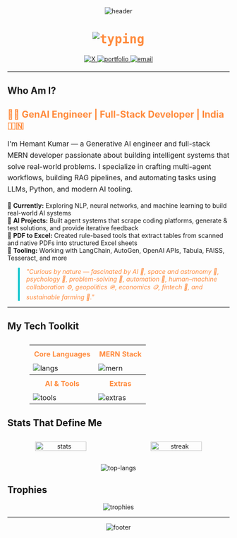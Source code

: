 <div align="center">
  <img src="https://capsule-render.vercel.app/api?type=waving&color=gradient&height=150&section=header&text=Hemant%20Kumar&fontSize=40&fontColor=FFFFFF&animation=fadeIn&gradientColors=FF8B3D,00C4CC" alt="header"/>

  <h1 style="color: #FF8B3D; font-family: 'JetBrains Mono', monospace;">
    <img src="https://readme-typing-svg.herokuapp.com?font=JetBrains+Mono&weight=700&size=30&duration=2500&color=FF8B3D&center=true&vCenter=true&width=600&lines=Hey%2C+I’m+Hemant!+👋;Gen+AI+Engineer+%7C+MERN+Developer+✨;Building+Smart+AI+Systems+🤖;Let’s+Innovate+Together+🚀" alt="typing"/>
  </h1>

  <div style="margin: 20px 0;">
    <a href="https://x.com/HemantK66009549" target="_blank">
      <img src="https://img.shields.io/badge/X-FF8B3D?style=for-the-badge&logo=x&logoColor=white&labelColor=00C4CC" alt="X" />
    </a>
    <a href="https://hemantsinha01.github.io/Hemant-kumar-portfolio/" target="_blank">
      <img src="https://img.shields.io/badge/Portfolio-FF8B3D?style=for-the-badge&logo=vercel&logoColor=white&labelColor=00C4CC" alt="portfolio" />
    </a>
    <a href="mailto:hemantkrsinha01@gmail.com">
      <img src="https://img.shields.io/badge/Email-FF8B3D?style=for-the-badge&logo=gmail&logoColor=white&labelColor=00C4CC" alt="email" />
    </a>
  </div>
</div>

---

## Who Am I?

<div align="left" style="max-width: 800px; margin: 0 auto;">
  <h2 style="color: #FF8B3D;">👨‍💻 GenAI Engineer | Full-Stack Developer | India 🇮🇳</h2>
  <p style="font-size: 16px; line-height: 1.6;">
    I'm Hemant Kumar — a Generative AI engineer and full-stack MERN developer passionate about building intelligent systems that solve real-world problems. I specialize in crafting multi-agent workflows, building RAG pipelines, and automating tasks using LLMs, Python, and modern AI tooling.
  </p>

  <ul style="list-style: none; padding: 0;">
    <li>🚀 <strong>Currently:</strong> Exploring NLP, neural networks, and machine learning to build real-world AI systems</li>
    <li>🤖 <strong>AI Projects:</strong> Built agent systems that scrape coding platforms, generate & test solutions, and provide iterative feedback</li>
    <li>📄 <strong>PDF to Excel:</strong> Created rule-based tools that extract tables from scanned and native PDFs into structured Excel sheets</li>
    <li>🧠 <strong>Tooling:</strong> Working with LangChain, AutoGen, OpenAI APIs, Tabula, FAISS, Tesseract, and more</li>
  </ul>

  <blockquote style="border-left: 4px solid #00C4CC; padding-left: 15px; color: #FF8B3D; font-style: italic;">
    "Curious by nature — fascinated by AI 🤖, space and astronomy 🌌, psychology 🧠, problem-solving 🧩, automation 🔁, human–machine collaboration ⚙️, geopolitics 🪖, economics 🪙, fintech 💸, and sustainable farming 🌴."
  </blockquote>
</div>

---

## My Tech Toolkit

<div align="center" style="margin: 30px 0;">
  <table style="border-collapse: collapse; width: 80%;">
    <tr>
      <th style="color: #FF8B3D; padding: 10px;">Core Languages</th>
      <th style="color: #FF8B3D; padding: 10px;">MERN Stack</th>
    </tr>
    <tr>
      <td><img src="https://skillicons.dev/icons?i=python,js,cpp,html,css&theme=dark" alt="langs"/></td>
      <td><img src="https://skillicons.dev/icons?i=mongodb,express,react,nodejs&theme=dark" alt="mern"/></td>
    </tr>
    <tr>
      <th style="color: #FF8B3D; padding: 10px;">AI & Tools</th>
      <th style="color: #FF8B3D; padding: 10px;">Extras</th>
    </tr>
    <tr>
      <td><img src="https://skillicons.dev/icons?i=pytorch,tensorflow,openai,vscode,postman&theme=dark" alt="tools"/></td>
      <td><img src="https://skillicons.dev/icons?i=git,github,tailwind,redux,firebase&theme=dark" alt="extras"/></td>
    </tr>
  </table>
</div>

## Stats That Define Me

<div align="center" style="display: flex; justify-content: space-between; max-width: 900px; margin: 30px auto;">
  <img src="https://github-readme-stats.vercel.app/api?username=hemantsinha01&theme=radical&show_icons=true&hide_border=true&bg_color=1A1B27&title_color=FF8B3D&icon_color=00C4CC&text_color=FFFFFF" alt="stats" width="48%"/>
  <img src="https://github-readme-streak-stats.herokuapp.com?user=hemantsinha01&theme=radical&hide_border=true&background=1A1B27&stroke=FF8B3D&ring=00C4CC&fire=FF8B3D&currStreakLabel=FF8B3D" alt="streak" width="48%"/>
</div>

<div align="center">
  <img src="https://github-readme-stats.vercel.app/api/top-langs?username=hemantsinha01&theme=radical&layout=compact&hide_border=true&bg_color=1A1B27&title_color=FF8B3D&text_color=FFFFFF" alt="top-langs"/>
</div>

## Trophies

<p align="center">
  <img src="https://github-profile-trophy.vercel.app/?username=hemantsinha01&theme=onedark&no-frame=true&margin-w=15&row=1&column=6&title_color=FF8B3D&label_color=00C4CC" alt="trophies"/>
</p>

---

<div align="center">
  <img src="https://capsule-render.vercel.app/api?type=waving&color=gradient&height=100&section=footer&animation=fadeIn&gradientColors=FF8B3D,00C4CC" alt="footer"/>
</div>
